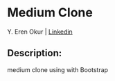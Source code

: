 # Medium Clone

Y. Eren Okur
| [Linkedin](https://www.linkedin.com/in/eren0kur/)


## Description:

medium clone using with Bootstrap
